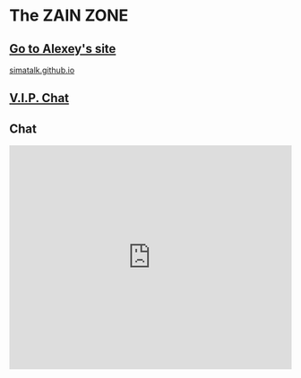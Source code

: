 # The ZAIN ZONE

## [Go to Alexey's site](https://simatalk.github.io)
[simatalk.github.io](https://simatalk.github.io)

## [V.I.P. Chat](https://jstrieb.github.io/link-lock/#eyJ2IjoiMC4wLjEiLCJlIjoiQ1QzOE4yUjhrMTIrYWl1Um9HRzc1ZzU1R2dzTXVGQ0RZaVBmd2JOQmJnR2l3VFhqeUFEYkx6SmIrSDZSbHB6bUVneUhTYWlSdzg5Zk1RQy9BYk16YXJJPSIsImkiOiJ0ZEZacWc4L3pyeWoyYy9QIn0=)

## Chat

<script async src="http://tlk.io/embed.js" type="text/javascript"></script> <iframe src="https://tlk.io/zainiszain" width="100%" height="400" frameborder="0" scrolling="no"></iframe>
